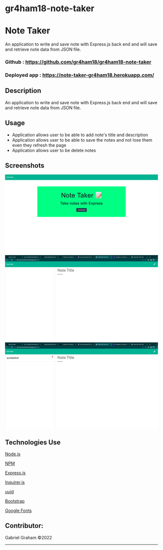 # gr4ham18-note-taker

# Note Taker
An application to write and save note with Express.js back end and will save and retrieve note data from JSON file.

### Github : https://github.com/gr4ham18/gr4ham18-note-taker

### Deployed app : https://note-taker-gr4ham18.herokuapp.com/


## Description
An application to write and save note with Express.js back end and will save and retrieve note data from JSON file.


## Usage
- Application allows user to be able to add note's title and description
- Application allows user to be able to save the notes and not lose them even they refresh the page
- Application allows user to be delete notes


## Screenshots
<img src="public/assets/img/Screen Shot 2022-02-04 at 1.18.00 PM.png">
<img src="public/assets/img/Screen Shot 2022-02-04 at 1.18.08 PM (2).png">
<img src="public/assets/img/Screen Shot 2022-02-04 at 1.18.25 PM (2).png">



## Technologies Use
<p><a href="https://nodejs.org/">Node.js</a></p>
<p><a href="https://www.npmjs.com/">NPM</a></p>
<p><a href="https://www.npmjs.com/package/express">Express.js</a></p>
<p><a href="https://www.npmjs.com/package/inquirer">Inquirer.js</a></p>
<p><a href="https://www.npmjs.com/package/uuid">uuid</a></p>
<p><a href="https://getbootstrap.com/">Bootstrap</a></p>
<p><a href="https://fonts.google.com/">Google Fonts</a></p>


## Contributor:
Gabriel Graham ©2022 
- - -
